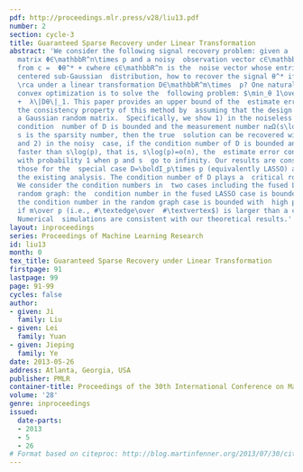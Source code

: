 ```yaml
---
pdf: http://proceedings.mlr.press/v28/liu13.pdf
number: 2
section: cycle-3
title: Guaranteed Sparse Recovery under Linear Transformation
abstract: 'We consider the following signal recovery problem: given a  measurement
  matrix Φ∈\mathbbR^n\times p and a noisy  observation vector c∈\mathbbR^n constructed
  from c =  Φθ^* + εwhere ε∈\mathbbR^n is the  noise vector whose entries follow i.i.d.
  centered sub-Gaussian  distribution, how to recover the signal θ^* if Dθ^* is  sparse
  \rca under a linear transformation D∈\mathbbR^m\times  p? One natural method using
  convex optimization is to solve the  following problem: $\min_θ 1\over 2\|Φθ- c\|^2
  +  λ\|Dθ\|_1. This paper provides an upper bound of the  estimate error and shows
  the consistency property of this method by  assuming that the design matrix Φis
  a Gaussian random matrix.  Specifically, we show 1) in the noiseless case, if the
  condition  number of D is bounded and the measurement number n≥Ω(s\log(p)) where
  s is the sparsity number, then the true  solution can be recovered with high probability;
  and 2) in the noisy  case, if the condition number of D is bounded and the measurement  increases
  faster than s\log(p), that is, s\log(p)=o(n), the  estimate error converges to zero
  with probability 1 when p and s  go to infinity. Our results are consistent with
  those for the  special case D=\boldI_p\times p (equivalently LASSO) and  improve
  the existing analysis. The condition number of D plays a  critical role in our analysis.
  We consider the condition numbers in  two cases including the fused LASSO and the
  random graph: the  condition number in the fused LASSO case is bounded by a constant,  while
  the condition number in the random graph case is bounded with  high probability
  if m\over p (i.e., #\textedge\over  #\textvertex$) is larger than a certain constant.
  Numerical  simulations are consistent with our theoretical results.'
layout: inproceedings
series: Proceedings of Machine Learning Research
id: liu13
month: 0
tex_title: Guaranteed Sparse Recovery under Linear Transformation
firstpage: 91
lastpage: 99
page: 91-99
cycles: false
author:
- given: Ji
  family: Liu
- given: Lei
  family: Yuan
- given: Jieping
  family: Ye
date: 2013-05-26
address: Atlanta, Georgia, USA
publisher: PMLR
container-title: Proceedings of the 30th International Conference on Machine Learning
volume: '28'
genre: inproceedings
issued:
  date-parts:
  - 2013
  - 5
  - 26
# Format based on citeproc: http://blog.martinfenner.org/2013/07/30/citeproc-yaml-for-bibliographies/
---
```


